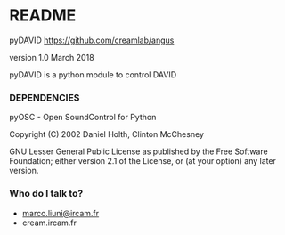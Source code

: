 # README #

pyDAVID
https://github.com/creamlab/angus

version 1.0
March 2018

pyDAVID is a python module to control DAVID

### DEPENDENCIES ###
pyOSC - Open SoundControl for Python

Copyright (C) 2002 Daniel Holth, Clinton McChesney

GNU Lesser General Public License as published by the Free Software Foundation; either version 2.1 of the License, or (at your option) any later version.


### Who do I talk to? ###

* marco.liuni@ircam.fr
* cream.ircam.fr
